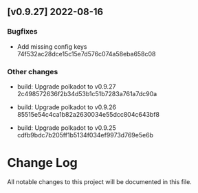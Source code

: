 <!-- bureaucrate goes here -->
## [v0.9.27] 2022-08-16

### Bugfixes

- Add missing config keys 74f532ac28dce15c15e7d576c074a58eba658c08

### Other changes

- build: Upgrade polkadot to v0.9.27 2c498572636f2b34d53b1c51b7283a761a7dc90a

- build: Upgrade polkadot to v0.9.26 85515e54c4ca1b82a2630034e55dcc804c643bf8

- build: Upgrade polkadot to v0.9.25 cdfb9bdc7b205ff1b5134f034ef9973d769e5e6b

# Change Log

All notable changes to this project will be documented in this file.
